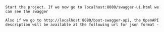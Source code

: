 
    Start the project. If we now go to localhost:8080/swagger-ui.html we can see the swagger
    
    Also if we go to http://localhost:8080/boot-swagger-api, the OpenAPI description will be available at the following url for json format -